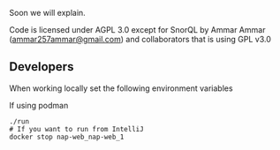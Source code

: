 Soon we will explain.

Code is licensed under AGPL 3.0 except for SnorQL by Ammar Ammar (ammar257ammar@gmail.com) and collaborators that is using GPL v3.0

## Developers 

When working locally set the following environment variables

If using podman

```shell
./run
# If you want to run from IntelliJ
docker stop nap-web_nap-web_1

```